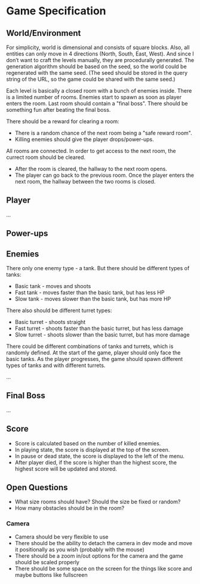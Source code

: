 # Game Specification

## World/Environment

For simplicity, world is dimensional and consists of square blocks.
Also, all entities can only move in 4 directions (North, South, East, West).
And since I don’t want to craft the levels manually, they are procedurally generated.
The generation algorithm should be based on the seed, so the world could be regenerated with the same seed.
(The seed should be stored in the query string of the URL, so the game could be shared with the same seed.)

Each level is basically a closed room with a bunch of enemies inside.
There is a limited number of rooms.
Enemies start to spawn as soon as player enters the room.
Last room should contain a "final boss".
There should be something fun after beating the final boss.

There should be a reward for clearing a room:
- There is a random chance of the next room being a "safe reward room".
- Killing enemies should give the player drops/power-ups.

All rooms are connected. In order to get access to the next room, the currect room should be cleared.
- After the room is cleared, the hallway to the next room opens.
- The player can go back to the previous room.
  Once the player enters the next room, the hallway between the two rooms is closed.


## Player
...

## Power-ups

## Enemies

There only one enemy type - a tank.
But there should be different types of tanks:
- Basic tank - moves and shoots
- Fast tank - moves faster than the basic tank, but has less HP
- Slow tank - moves slower than the basic tank, but has more HP

There also should be different turret types:
- Basic turret - shoots straight
- Fast turret - shoots faster than the basic turret, but has less damage
- Slow turret - shoots slower than the basic turret, but has more damage

There could be different combinations of tanks and turrets, which is randomly defined.
At the start of the game, player should only face the basic tanks.
As the player progresses, the game should spawn different types of tanks and with different turrets.

...

## Final Boss
...

## Score

- Score is calculated based on the number of killed enemies.
- In playing state, the score is displayed at the top of the screen.
- In pause or dead state, the score is displayed to the left of the menu.
- After player died, if the score is higher than the highest score, the highest score will be updated and stored.

## Open Questions

- What size rooms should have? Should the size be fixed or random?
- How many obstacles should be in the room?

### Camera

- Camera should be very flexible to use
- There should be the ability to detach the camera in dev mode and move it positionally as you wish (probably with the mouse)
- There should be a zoom in/out options for the camera and the game should be scaled properly
- There should be some space on the screen for the things like score and maybe buttons like fullscreen
